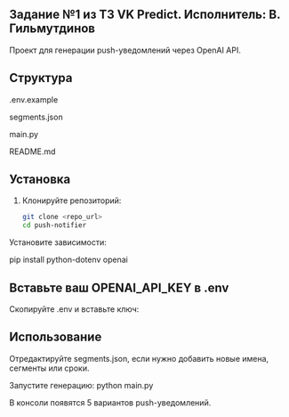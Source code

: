 ## Задание №1 из ТЗ VK Predict. Исполнитель: В. Гильмутдинов

Проект для генерации push-уведомлений через OpenAI API.

## Структура

.env.example

segments.json

main.py

README.md



## Установка
1. Клонируйте репозиторий:
   ```bash
   git clone <repo_url>
   cd push-notifier
Установите зависимости:

pip install python-dotenv openai

## Вставьте ваш OPENAI_API_KEY в .env

Скопируйте .env и вставьте ключ:

## Использование

Отредактируйте segments.json, если нужно добавить новые имена, сегменты или сроки.

Запустите генерацию: python main.py

В консоли появятся 5 вариантов push-уведомлений.


